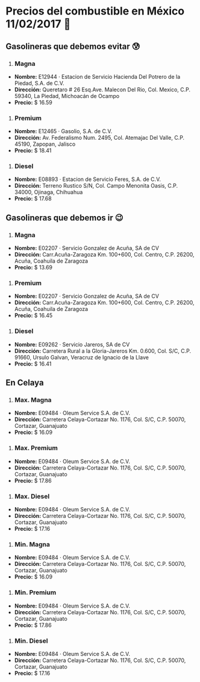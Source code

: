 # Precios del combustible en México 11/02/2017 :car:

## Gasolineras que debemos evitar :cold_sweat:
1. ### Magna
  * **Nombre:** E12944 · Estacion de Servicio Hacienda Del Potrero de la Piedad, S.A. de C.V.
  * **Dirección:** Queretaro # 26 Esq.Ave. Malecon Del Rio, Col. Mexico, C.P. 59340, La Piedad, Michoacán de Ocampo
  * **Precio:** $ 16.59

1. ### Premium
  * **Nombre:** E12465 · Gasolio, S.A. de C.V.
  * **Dirección:** Av. Federalismo Num. 2495, Col. Atemajac Del Valle, C.P. 45190, Zapopan, Jalisco
  * **Precio:** $ 18.41

1. ### Diesel
  * **Nombre:** E08893 · Estacion de Servicio Feres, S.A. de C.V.
  * **Dirección:** Terreno Rustico S/N, Col. Campo Menonita Oasis, C.P. 34000, Ojinaga, Chihuahua
  * **Precio:** $ 17.68


## Gasolineras que debemos ir :wink:
1. ### Magna
  * **Nombre:** E02207 · Servicio Gonzalez de Acuña, SA de CV
  * **Dirección:** Carr.Acuña-Zaragoza Km. 100+600, Col. Centro, C.P. 26200, Acuña, Coahuila de Zaragoza
  * **Precio:** $ 13.69

1. ### Premium
  * **Nombre:** E02207 · Servicio Gonzalez de Acuña, SA de CV
  * **Dirección:** Carr.Acuña-Zaragoza Km. 100+600, Col. Centro, C.P. 26200, Acuña, Coahuila de Zaragoza
  * **Precio:** $ 16.45

1. ### Diesel
  * **Nombre:** E09262 · Servicio Jareros, SA de CV
  * **Dirección:** Carretera Rural a la Gloria-Jareros Km. 0.600, Col. S/C, C.P. 91660, Ursulo Galvan, Veracruz de Ignacio de la Llave
  * **Precio:** $ 16.41


## En Celaya
1. ### Max. Magna
  * **Nombre:** E09484 · Oleum Service S.A. de C.V.
  * **Dirección:** Carretera Celaya-Cortazar No. 1176, Col. S/C, C.P. 50070, Cortazar, Guanajuato
  * **Precio:** $ 16.09

1. ### Max. Premium
  * **Nombre:** E09484 · Oleum Service S.A. de C.V.
  * **Dirección:** Carretera Celaya-Cortazar No. 1176, Col. S/C, C.P. 50070, Cortazar, Guanajuato
  * **Precio:** $ 17.86

1. ### Max. Diesel
  * **Nombre:** E09484 · Oleum Service S.A. de C.V.
  * **Dirección:** Carretera Celaya-Cortazar No. 1176, Col. S/C, C.P. 50070, Cortazar, Guanajuato
  * **Precio:** $ 17.16
1. ### Min. Magna
  * **Nombre:** E09484 · Oleum Service S.A. de C.V.
  * **Dirección:** Carretera Celaya-Cortazar No. 1176, Col. S/C, C.P. 50070, Cortazar, Guanajuato
  * **Precio:** $ 16.09

1. ### Min. Premium
  * **Nombre:** E09484 · Oleum Service S.A. de C.V.
  * **Dirección:** Carretera Celaya-Cortazar No. 1176, Col. S/C, C.P. 50070, Cortazar, Guanajuato
  * **Precio:** $ 17.86

1. ### Min. Diesel
  * **Nombre:** E09484 · Oleum Service S.A. de C.V.
  * **Dirección:** Carretera Celaya-Cortazar No. 1176, Col. S/C, C.P. 50070, Cortazar, Guanajuato
  * **Precio:** $ 17.16